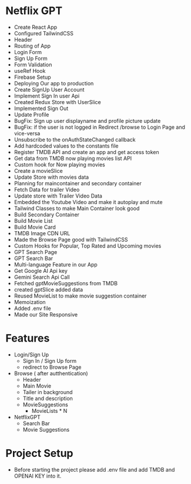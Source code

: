 # Netflix GPT

- Create React App
- Configured TailwindCSS
- Header
- Routing of App
- Login Form
- Sign Up Form
- Form Validation
- useRef Hook
- Firebase Setup
- Deploying Our app to production
- Create SignUp User Account
- Implement Sign In user Api
- Created Redux Store with UserSlice
- Implemented Sign Out
- Update Profile
- BugFix: Sign up user displayname and profile picture update
- BugFix: if the user is not logged in Redirect /browse to Login Page and vice-versa
- Unsubscribe to the onAuthStateChanged callback
- Add hardcoded values to the constants file
- Register TMDB API and create an app and get access token
- Get data from TMDB now playing movies list API
- Custom hook for Now playing movies
- Create a movieSlice
- Update Store with movies data
- Planning for maincontainer and secondary container
- Fetch Data for trailer Video
- Update store with Trailer Video Data
- Embedded the Youtube Video and make it autoplay and mute
- Tailwind Classes to make Main Container look good
- Build Secondary Container
- Build Movie List
- Build Movie Card
- TMDB Image CDN URL
- Made the Browse Page good with TailwindCSS
- Custom Hooks for Popular, Top Rated and Upcoming movies
- GPT Search Page
- GPT Search Bar
- Multi-language Feature in our App
- Get Google AI Api key
- Gemini Search Api Call
- Fetched gptMovieSuggestions from TMDB
- created gptSlice added data
- Reused MovieList to make movie suggestion container
- Memoization
- Added .env file
- Made our Site Responsive

# Features

- Login/Sign Up
  - Sign In / Sign Up form
  - redirect to Browse Page
- Browse ( after autthentication)
  - Header
  - Main Movie
  - Tailer in background
  - Title and description
  - MovieSuggestions
    - MovieLists \* N
- NetflixGPT
  - Search Bar
  - Movie Suggestions

# Project Setup

- Before starting the project please add .env file and add TMDB and OPENAI KEY into it.
